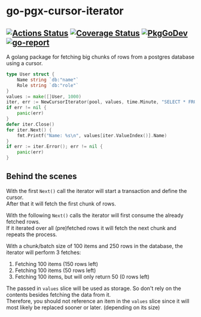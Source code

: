# go-pgx-cursor-iterator
[![Actions Status](https://github.com/Eun/go-pgx-cursor-iterator/workflows/push/badge.svg)](https://github.com/Eun/go-pgx-cursor-iterator/actions)
[![Coverage Status](https://coveralls.io/repos/github/Eun/go-pgx-cursor-iterator/badge.svg?branch=master)](https://coveralls.io/github/Eun/go-pgx-cursor-iterator?branch=master)
[![PkgGoDev](https://img.shields.io/badge/pkg.go.dev-reference-blue)](https://pkg.go.dev/github.com/Eun/go-pgx-cursor-iterator)
[![go-report](https://goreportcard.com/badge/github.com/Eun/go-pgx-cursor-iterator)](https://goreportcard.com/report/github.com/Eun/go-pgx-cursor-iterator)
---
A golang package for fetching big chunks of rows from a postgres database using a cursor.

```go
type User struct {
	Name string `db:"name"`
	Role string `db:"role"`
}
values := make([]User, 1000)
iter, err := NewCursorIterator(pool, values, time.Minute, "SELECT * FROM users WHERE role = $1", "Guest")
if err != nil {
	panic(err)
}
defer iter.Close()
for iter.Next() {
	fmt.Printf("Name: %s\n", values[iter.ValueIndex()].Name)
}
if err := iter.Error(); err != nil {
	panic(err)
}
```

## Behind the scenes
With the first `Next()` call the iterator will start a transaction and define the cursor.  
After that it will fetch the first chunk of rows.

With the following `Next()` calls the iterator will first consume the already fetched rows.  
If it iterated over all (pre)fetched rows it will fetch the next chunk and repeats the process.

With a chunk/batch size of 100 items and 250 rows in the database,
the iterator will perform 3 fetches:
1. Fetching 100 items (150 rows left)
2. Fetching 100 items (50 rows left)
3. Fetching 100 items, but will only return 50 (0 rows left)

The passed in `values` slice will be used as storage. So don't rely on the contents besides fetching the data from it.  
Therefore, you should not reference an item in the `values` slice since it will most likely be replaced sooner or later.
(depending on its size)